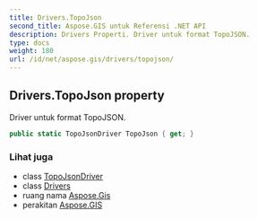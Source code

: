 ```yaml
---
title: Drivers.TopoJson
second_title: Aspose.GIS untuk Referensi .NET API
description: Drivers Properti. Driver untuk format TopoJSON.
type: docs
weight: 180
url: /id/net/aspose.gis/drivers/topojson/
---
```

## Drivers.TopoJson property

Driver untuk format TopoJSON.

```csharp
public static TopoJsonDriver TopoJson { get; }
```

### Lihat juga

* class [TopoJsonDriver](../../../aspose.gis.formats.topojson/topojsondriver/)
* class [Drivers](../)
* ruang nama [Aspose.Gis](../../drivers/)
* perakitan [Aspose.GIS](../../../)


